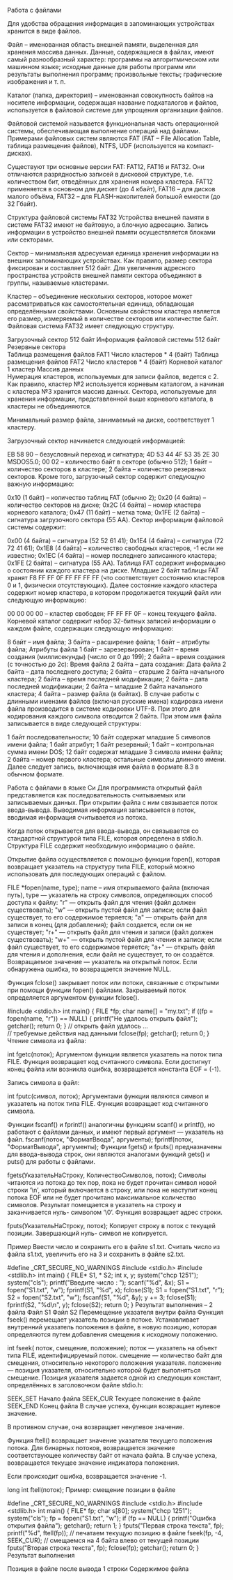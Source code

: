 Работа с файлами

Для удобства обращения информация в запоминающих устройствах хранится в виде файлов.

Файл – именованная область внешней памяти, выделенная для хранения массива данных. Данные, содержащиеся в файлах, имеют самый разнообразный характер: программы на алгоритмическом или машинном языке; исходные данные для работы программ или результаты выполнения программ; произвольные тексты; графические изображения и т. п.

Каталог (папка, директория) – именованная совокупность байтов на носителе информации, содержащая название подкаталогов и файлов, используется в файловой системе для упрощения организации файлов.

Файловой системой называется функциональная часть операционной системы, обеспечивающая выполнение операций над файлами. Примерами файловых систем являются FAT (FAT – File Allocation Table, таблица размещения файлов), NTFS, UDF (используется на компакт-дисках).

Существуют три основные версии FAT: FAT12, FAT16 и FAT32. Они отличаются разрядностью записей в дисковой структуре, т.е. количеством бит, отведённых для хранения номера кластера. FAT12 применяется в основном для дискет (до 4 кбайт), FAT16 – для дисков малого объёма, FAT32 – для FLASH-накопителей большой емкости (до 32 Гбайт).

Структура файловой системы FAT32
Устройства внешней памяти в системе FAT32 имеют не байтовую, а блочную адресацию. Запись информации в устройство внешней памяти осуществляется блоками или секторами.

Сектор – минимальная адресуемая единица хранения информации на внешних запоминающих устройствах. Как правило, размер сектора фиксирован и составляет 512 байт. Для увеличения адресного пространства устройств внешней памяти сектора объединяют в группы, называемые кластерами.

Кластер – объединение нескольких секторов, которое может рассматриваться как самостоятельная единица, обладающая определёнными свойствами. Основным свойством кластера является его размер, измеряемый в количестве секторов или количестве байт.
Файловая система FAT32 имеет следующую структуру.

Загрузочный сектор	512 байт
Информация файловой системы	512 байт
Резервные сектора	 
Таблица размещения файлов FAT1	Число кластеров * 4 (байт)
Таблица размещения файлов FAT2	Число кластеров * 4 (байт)
Корневой каталог	1 кластер
Массив данных	 
Нумерация кластеров, используемых для записи файлов, ведется с 2. Как правило, кластер №2 используется корневым каталогом, а начиная с кластера №3 хранится массив данных. Сектора, используемые для хранения информации, представленной выше корневого каталога, в кластеры не объединяются.

Минимальный размер файла, занимаемый на диске, соответствует 1 кластеру.

Загрузочный сектор начинается следующей информацией:

EB 58 90 – безусловный переход и сигнатура;
4D 53 44 4F 53 35 2E 30 MSDOS5.0;
00 02 – количество байт в секторе (обычно 512);
1 байт – количество секторов в кластере;
2 байта – количество резервных секторов.
Кроме того, загрузочный сектор содержит следующую важную информацию:

0x10 (1 байт) – количество таблиц FAT (обычно 2);
0x20 (4 байта) – количество секторов на диске;
0x2С (4 байта) – номер кластера корневого каталога;
0x47 (11 байт) – метка тома;
0x1FE (2 байта) – сигнатура загрузочного сектора (55 AA).
Сектор информации файловой системы содержит:

0x00 (4 байта) – сигнатура (52 52 61 41);
0x1E4 (4 байта) – сигнатура (72 72 41 61);
0x1E8 (4 байта) – количество свободных кластеров, -1 если не известно;
0x1EС (4 байта) – номер последнего записанного кластера;
0x1FE (2 байта) – сигнатура (55 AA).
Таблица FAT содержит информацию о состоянии каждого кластера на диске. Младшие 2 байт таблицы FAT хранят F8 FF FF 0F FF FF FF FF (что соответствует состоянию кластеров 0 и 1, физически отсутствующих). Далее состояние каждого кластера содержит номер кластера, в котором продолжается текущий файл или следующую информацию:

00 00 00 00 – кластер свободен;
FF FF FF 0F – конец текущего файла.
Корневой каталог содержит набор 32-битных записей информации о каждом файле, содержащих следующую информацию:

8 байт – имя файла;
3 байта – расширение файла;
1 байт – атрибуты файла;
Атрибуты файла
1 байт – зарезервирован;
1 байт – время создания (миллисекунды) (число от 0 до 199);
2 байта – время создания (с точностью до 2с):
Время файла
2 байта – дата создания:
Дата файла
2 байта – дата последнего доступа;
2 байта – старшие 2 байта начального кластера;
2 байта – время последней модификации;
2 байта – дата последней модификации;
2 байта – младшие 2 байта начального кластера;
4 байта – размер файла (в байтах).
В случае работы с длинными именами файлов (включая русские имена) кодировка имени файла производится в системе кодировки UTF-8. При этого для кодирования каждого символа отводится 2 байта. При этом имя файла записывается в виде следующей структуры:

1 байт последовательности;
10 байт содержат младшие 5 символов имени файла;
1 байт атрибут;
1 байт резервный;
1 байт – контрольная сумма имени DOS;
12 байт содержат младшие 3 символа имени файла;
2 байта – номер первого кластера;
остальные символы длинного имени.
Далее следует запись, включающая имя файла в формате 8.3 в обычном формате.

Работа с файлами в языке Си
Для программиста открытый файл представляется как последовательность считываемых или записываемых данных. При открытии файла с ним связывается поток ввода-вывода. Выводимая информация записывается в поток, вводимая информация считывается из потока.

Когда поток открывается для ввода-вывода, он связывается со стандартной структурой типа FILE, которая определена в stdio.h. Структура FILE содержит необходимую информацию о файле.

Открытие файла осуществляется с помощью функции fopen(), которая возвращает указатель на структуру типа FILE, который можно использовать для последующих операций с файлом.

 FILE *fopen(name, type);
name – имя открываемого файла (включая путь),
type — указатель на строку символов, определяющих способ доступа к файлу:
"r" — открыть файл для чтения (файл должен существовать);
"w" — открыть пустой файл для записи; если файл существует, то его содержимое теряется;
"a" — открыть файл для записи в конец (для добавления); файл создается, если он не существует;
"r+" — открыть файл для чтения и записи (файл должен существовать);
"w+" — открыть пустой файл для чтения и записи; если файл существует, то его содержимое теряется;
"a+" — открыть файл для чтения и дополнения, если файл не существует, то он создаётся.
Возвращаемое значение — указатель на открытый поток. Если обнаружена ошибка, то возвращается значение NULL.

Функция fclose() закрывает поток или потоки, связанные с открытыми при помощи функции fopen() файлами. Закрываемый поток определяется аргументом функции fclose().


#include <stdio.h>
int main() {
  FILE *fp;
  char name[] = "my.txt";
  if ((fp = fopen(name, "r")) == NULL)
  {
    printf("Не удалось открыть файл");
    getchar();
    return 0;
  }
// открыть файл удалось
...      
// требуемые действия над данными
  fclose(fp);
  getchar();
  return 0;
}
Чтение символа из файла:

 int fgetc(поток);
Аргументом функции является указатель на поток типа FILE. Функция возвращает код считанного символа. Если достигнут конец файла или возникла ошибка, возвращается константа EOF = (-1).

Запись символа в файл:

 int fputc(символ, поток);
Аргументами функции являются символ и указатель на поток типа FILE. Функция возвращает код считанного символа.

Функции fscanf() и fprintf() аналогичны функциям scanf() и printf(), но работают с файлами данных, и имеют первый аргумент — указатель на файл.
 fscanf(поток, "ФорматВвода", аргументы);
 fprintf(поток, "ФорматВывода", аргументы);
Функции fgets() и fputs() предназначены для ввода-вывода строк, они являются аналогами функций gets() и puts() для работы с файлами.

 fgets(УказательНаСтроку, КоличествоСимволов, поток);
Символы читаются из потока до тех пор, пока не будет прочитан символ новой строки ‘\n’, который включается в строку, или пока не наступит конец потока EOF или не будет прочитано максимальное количество символов. Результат помещается в указатель на строку и заканчивается нуль- символом ‘\0’. Функция возвращает адрес строки.

 fputs(УказательНаСтроку, поток);
Копирует строку в поток с текущей позиции. Завершающий нуль- символ не копируется.

Пример Ввести число и сохранить его в файле s1.txt. Считать число из файла s1.txt, увеличить его на 3 и сохранить в файле s2.txt.

#define _CRT_SECURE_NO_WARNINGS
#include <stdio.h>
#include <stdlib.h>
int main()
{
  FILE* S1, * S2;
  int x, y;
  system("chcp 1251");
  system("cls");
  printf("Введите число : ");
  scanf("%d", &x);
  S1 = fopen("S1.txt", "w");
  fprintf(S1, "%d", x);
  fclose(S1);
  S1 = fopen("S1.txt", "r");
  S2 = fopen("S2.txt", "w");
  fscanf(S1, "%d", &y);
  y += 3;
  fclose(S1);
  fprintf(S2, "%d\n", y);
  fclose(S2);
  return 0;
}
Результат выполнения – 2 файла
Файл S1
Файл S2
Перемещение указателя внутри файла
Функция fseek() перемещает указатель позиции в потоке. Устанавливает внутренний указатель положения в файле, в новую позицию, которая определяются путем добавления смещения к исходному положению.

 int fseek( поток, смещение, положение);
поток — указатель на объект типа FILE, идентифицируемый поток.
смещение — количество байт для смещения, относительно некоторого положения указателя.
положение — позиция указателя, относительно которой будет выполняться смещение.
Позиция указателя задается одной из следующих констант, определённых в заголовочном файле stdio.h:

SEEK_SET	Начало файла
SEEK_CUR	Текущее положение в файле
SEEK_END	Конец файла
В случае успеха, функция возвращает нулевое значение.

В противном случае, она возвращает ненулевое значение.

Функция ftell() возвращает значение указателя текущего положения потока. Для бинарных потоков, возвращается значение соответствующее количеству байт от начала файла. В случае успеха, возвращается текущее значение индикатора положения.

Если происходит ошибка, возвращается значение -1.

 long int ftell(поток);
Пример: смещение позиции в файле

#define _CRT_SECURE_NO_WARNINGS
#include <stdio.h>
#include <stdlib.h>
int main()
{
  FILE* fp;
  char s[80];
  system("chcp 1251");
  system("cls");
  fp = fopen("S1.txt", "w");
  if (fp == NULL)
  {
    printf("Ошибка открытия файла");
    getchar();
    return 1;
  }
  fputs("Первая строка текста", fp);
  printf("%d", ftell(fp)); // печатаем текущую позицию в файле
  fseek(fp, -4, SEEK_CUR); // смещаемся на 4 байта влево от текущей позиции
  fputs("Вторая строка текста", fp);
  fclose(fp);
  getchar();
  return 0;
}
Результат выполнения

Позиция в файле после вывода 1 строки
Содержимое файла
